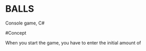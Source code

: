 # BALLS
Console game, C\#

#Concept


When you start the game, you have to enter the initial amount of 

